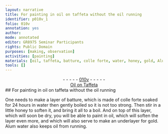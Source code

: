 ```yaml
---
layout: narrative
title: For painting in oil on taffeta without the oil running
identifier: p010v_1
folio: 010v
annotation: yes
author:
mode: annotated
editor: GR8975 Seminar Participants
rights: Public Domain
purposes: [making, observation]
activities: [painting]
materials: [oil, taffeta, batture, colle forte, water, honey, gold, Alum water]
tools: []
---
```


 <div class="folio" align="center">- - - - - <a href="http://gallica.bnf.fr/ark:/12148/btv1b10500001g/f26.image" target="_blank">010v</a> - - - - - </div> <div class="annotation" align="center"><a href="https://drive.google.com/drive/folders/0BwJi-u8sfkVDVXNZMHMyMnpQX2M" target="_blank">Oil on Taffeta</a> </div> 
## For painting in <span class="material">oil</span> on <span class="material">taffeta</span> without the <span class="material">oil</span> running

 
 <span class="activity"></span> One needs to make a layer of <span class="material"><span class="foreign">batture</span></span>, which is made of <span class="material"><span class="foreign">colle forte</span></span> soaked for <span class="time">24 hours</span> in <span class="material">water</span> then gently boiled so it is not too strong. Then stir in a little <span class="material">honey</span> to soften it, and bring it all to a boil. And on top of this layer, which will soon be dry, you will be able to paint in <span class="material">oil</span>, which will soften the layer even more, and which will also serve to make an underlayer for <span class="material">gold</span>. <span class="material">Alum water</span> also keeps <span class="material">oil</span> from running. 
 